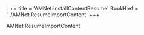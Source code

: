 +++
title = 'AMNet:InstallContentResume'
BookHref = '../AMNet:ResumeImportContent'
+++

AMNet:ResumeImportContent
